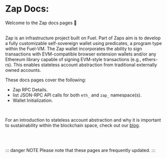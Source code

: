 # Zap Docs:

Welcome to the Zap docs pages 👋

<br/>
Zap is an infrastructure project built on Fuel. Part of Zaps aim is to develop a fully customizable self-sovereign wallet using 
predicates, a program type within the Fuel-VM. The Zap wallet incorporates the ability to sign transactions 
with EVM-compatible browser extension wallets and/or any Ethereum library capable of signing EVM-style transactions (e.g., ethers-rs). 
This enables stateless account abstraction from traditional externally owned accounts.


<br/>

These docs pages cover the following:

- Zap RPC Details.
- list JSON-RPC API calls for both `eth_` and `zap_` namespace(s).
- Wallet Initialization.

<br/>


For an introduction to stateless account abstraction and why it is important to sustainability within the blockchain space, check out our [blog](https://mirror.xyz/0x2601161BAf71D434C376a54bF1814365eAEcb69f).


<br/>
<br/>

::: danger NOTE
Please note that these pages are frequently updated.
:::
